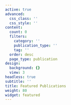 ```yaml
---
active: true
advanced:
  css_class: ''
  css_style: ''
content:
  count: 0
  filters:
    category: ''
    publication_type: ''
    tag: ''
  order: desc
  page_type: publication
design:
  background: {}
  view: 3
headless: true
subtitle: ''
title: Featured Publications
weight: 80
widget: featured
---
```


